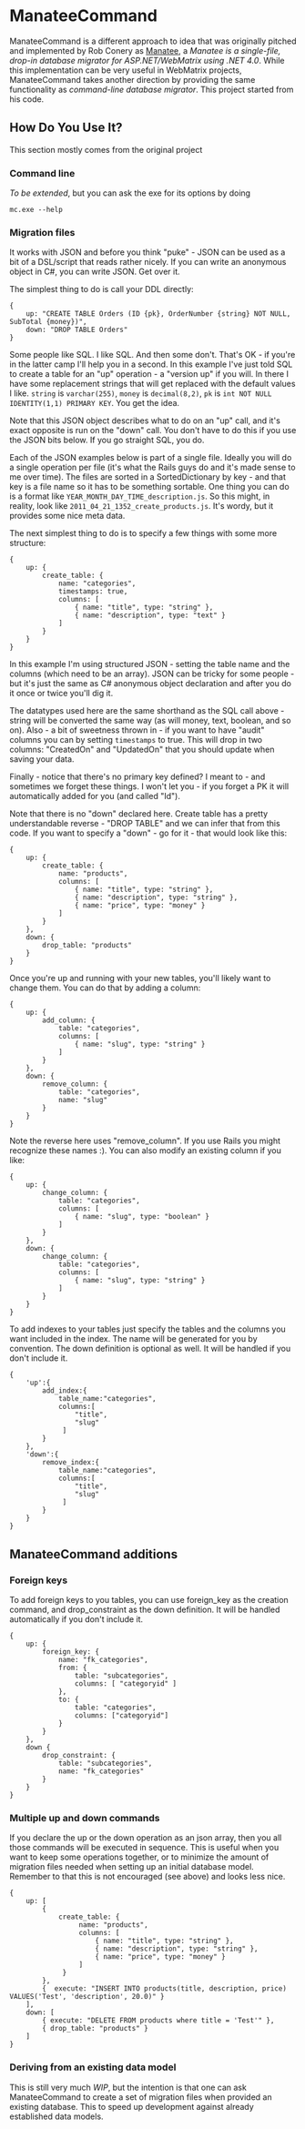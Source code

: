 
ManateeCommand
==============
ManateeCommand is a different approach to idea that was originally pitched and implemented by Rob Conery as [Manatee](https://github.com/robconery/Manatee), a _Manatee is a single-file, drop-in database migrator for ASP.NET/WebMatrix using .NET 4.0_.  While this implementation can be very useful in WebMatrix projects, ManateeCommand takes another direction by providing the same functionality as _command-line database migrator_.  This project started from his code.

How Do You Use It?
------------------
This section mostly comes from the original project
### Command line
*To be extended*, but you can ask the exe for its options by doing

    mc.exe --help

### Migration files
It works with JSON and before you think "puke" - JSON can be used as a bit of a DSL/script that reads rather nicely. If you can write an anonymous object in C#, you can write JSON. Get over it.

The simplest thing to do is call your DDL directly:

    {
        up: "CREATE TABLE Orders (ID {pk}, OrderNumber {string} NOT NULL, SubTotal {money})",
        down: "DROP TABLE Orders"
    }
	
Some people like SQL. I like SQL. And then some don't. That's OK - if you're in the latter camp I'll help you in a second. In this example I've just told SQL to create a table for an "up" operation - a "version up" if you will. In there I have some replacement strings that will get replaced with the default values I like. `string` is `varchar(255)`, `money` is `decimal(8,2)`, `pk` is `int NOT NULL IDENTITY(1,1) PRIMARY KEY`. You get the idea.

Note that this JSON object describes what to do on an "up" call, and it's exact opposite is run on the "down" call. You don't have to do this if you use the JSON bits below. If you go straight SQL, you do.

Each of the JSON examples below is part of a single file. Ideally you will do a single operation per file (it's what the Rails guys do and it's made sense to me over time). The files are sorted in a SortedDictionary by key - and that key is a file name so it has to be something sortable. One thing you can do is a format like `YEAR_MONTH_DAY_TIME_description.js`. So this might, in reality, look like `2011_04_21_1352_create_products.js`. It's wordy, but it provides some nice meta data.

The next simplest thing to do is to specify a few things with some more structure:

    {
        up: {
            create_table: {
                name: "categories",
                timestamps: true,
                columns: [
                    { name: "title", type: "string" },
                    { name: "description", type: "text" }
                ]
            }
        }
    }

In this example I'm using structured JSON - setting the table name and the columns (which need to be an array). JSON can be tricky for some people - but it's just the same as C# anonymous object declaration and after you do it once or twice you'll dig it.

The datatypes used here are the same shorthand as the SQL call above - string will be converted the same way (as will money, text, boolean, and so on). Also - a bit of sweetness thrown in - if you want to have "audit" columns you can by setting `timestamps` to true. This will drop in two columns: "CreatedOn" and "UpdatedOn" that you should update when saving your data.

Finally - notice that there's no primary key defined? I meant to  - and sometimes we forget these things. I won't let you  - if you forget a PK it will automatically added for you (and called "Id").
	
Note that there is no "down" declared here. Create table has a pretty understandable reverse - "DROP TABLE" and we can infer that from this code. If you want to specify a "down" - go for it - that would look like this:

    {
        up: {
            create_table: {
                name: "products",
                columns: [
                    { name: "title", type: "string" },
                    { name: "description", type: "string" },
                    { name: "price", type: "money" }
                ]
            }
        },
        down: {
            drop_table: "products"
        }
    }

Once you're up and running with your new tables, you'll likely want to change them. You can do that by adding a column:

    {
        up: {
            add_column: {
                table: "categories",
                columns: [
                    { name: "slug", type: "string" }
                ]
            }
        },
        down: {
            remove_column: {
                table: "categories",
                name: "slug"
            }
        }
    }
	
Note the reverse here uses "remove_column". If you use Rails you might recognize these names :). You can also modify an existing column if you like:

    {
        up: {
            change_column: {
                table: "categories",
                columns: [
                    { name: "slug", type: "boolean" }
                ]
            }
        },
        down: {
            change_column: {
                table: "categories",
                columns: [
                    { name: "slug", type: "string" }
                ]
            }
        }
    }

To add indexes to your tables just specify the tables and the columns you want included in the index. The name will be generated for you by convention.
The down definition is optional as well.  It will be handled if you don't include it.

    {
        'up':{
            add_index:{
                table_name:"categories",
                columns:[
                    "title",
                    "slug"
                 ]
            }
        },
        'down':{
            remove_index:{
                table_name:"categories",
                columns:[
                    "title",
                    "slug"
                 ]
            }
        }
    }

ManateeCommand additions
------------------------
### Foreign keys
To add foreign keys to you tables, you can use foreign\_key as the creation command, and drop\_constraint as the down definition.  It will be handled automatically if you don't include it.

    {
        up: {
            foreign_key: {
                name: "fk_categories",
                from: {
                    table: "subcategories",
                    columns: [ "categoryid" ]
                },
                to: {
                    table: "categories",
                    columns: ["categoryid"]
                }
            }
        },
        down {
            drop_constraint: {
                table: "subcategories",
                name: "fk_categories"
            }
        }
    }

### Multiple up and down commands
If you declare the up or the down operation as an json array, then you all those commands will be executed in sequence.  This is useful when you want to keep some operations together, or to minimize the amount of migration files needed when setting up an initial database model. Remember to that this is not encouraged (see above) and looks less nice.

    {
        up: [
            {
                create_table: {
                     name: "products",
                     columns: [
                         { name: "title", type: "string" },
                         { name: "description", type: "string" },
                         { name: "price", type: "money" }
                     ]
                 }
            },
            {  execute: "INSERT INTO products(title, description, price) VALUES('Test', 'description', 20.0)" }
        ],
        down: [
            { execute: "DELETE FROM products where title = 'Test'" },
            { drop_table: "products" }
        ]
    }

### Deriving from an existing data model
This is still very much _WIP_, but the intention is that one can ask ManateeCommand to create a set of migration files when provided an existing database.  This to speed up development against already established data models.

